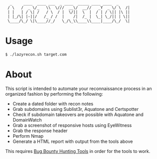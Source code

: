 ```
  _     ____  ____ ___  _ ____  _____ ____ ____  _
 / \   /  _ \/_   \\  \///  __\/  __//   _Y  _ \/ \  /|
 | |   | / \| /   / \  / |  \/||  \  |  / | / \|| |\ ||
 | |_/\| |-||/   /_ / /  |    /|  /_ |  \_| \_/|| | \||
 \____/\_/ \|\____//_/   \_/\_\\____\\____|____/\_/  \|

```

# Usage

`$ ./lazyrecon.sh target.com`

# About

This script is intended to automate your reconnaissance process in an organized fashion by performing the following:

- Create a dated folder with recon notes
- Grab subdomains using Sublist3r, Aquatone and Certspotter
- Check if subdomain takeovers are possible with Aquatone and DomainWatch
- Grab a screenshot of responsive hosts using EyeWitness
- Grab the response header
- Perform Nmap 
- Generate a HTML report with output from the tools above

This requires [Bug Bounty Hunting Tools](https://github.com/nahamsec/bbht) in order for the tools to work.
